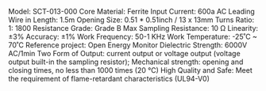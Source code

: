 Model: SCT-013-000
Core Material: Ferrite
Input Current: 600a AC
Leading Wire in Length: 1.5m
Opening Size: 0.51 * 0.51inch / 13 x 13mm
Turns Ratio: 1: 1800
Resistance Grade: Grade B
Max Sampling Resistance: 10 Ω
Linearity: ±3%
Accuracy: ±1%
Work Frequency: 50-1 KHz
Work Temperature: -25˚C ~ 70˚C
Reference project: Open Energy Monitor
Dielectric Strength: 6000V AC/1min
Two Form of Output: current output or voltage output (voltage output built-in the sampling resistor);
Mechanical strength: opening and closing times, no less than 1000 times (20 ℃) High Quality and Safe: Meet the requirement of flame-retardant characteristics (UL94-V0)
